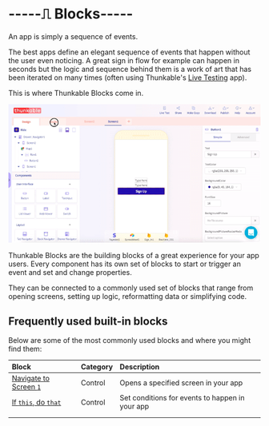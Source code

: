 # -----⎍ Blocks-----

An app is simply a sequence of events.

The best apps define an elegant sequence of events that happen without the user even noticing. A great sign in flow for example can happen in seconds but the logic and sequence behind them is a work of art that has been iterated on many times \(often using Thunkable's [Live Testing](live-test.md) app\).

This is where Thunkable Blocks come in.

![The Blocks screen can be found by clicking the Blocks tab on the upper left corner of the screen](.gitbook/assets/ezgif.com-video-to-gif-33%20%281%29.gif)

Thunkable Blocks are the building blocks of a great experience for your app users. Every component has its own set of blocks to start or trigger an event and set and change properties.

They can be connected to a commonly used set of blocks that range from opening screens, setting up logic, reformatting data or simplifying code.

## Frequently used built-in blocks

Below are some of the most commonly used blocks and where you might find them:

| Block | Category | Description |
| :--- | :--- | :--- |
| [Navigate to Screen `1`](control.md#open-a-screen) | Control | Opens a specified screen in your app |
| [If `this`, do `that`](control.md#if-this-do-that) | Control | Set conditions for events to happen in your app |
|  |  |  |
|  |  |  |

